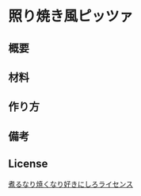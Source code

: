 # 照り焼き風ピッツァ

## 概要


## 材料


## 作り方


## 備考


## License
[煮るなり焼くなり好きにしろライセンス](http://www.kmonos.net/nysl/)
